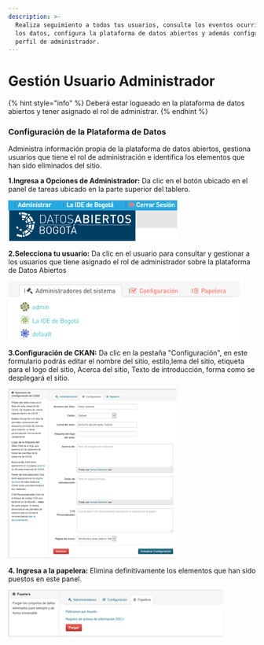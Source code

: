 ```yaml
---
description: >-
  Realiza seguimiento a todos tus usuarios, consulta los eventos ocurridos con
  los datos, configura la plataforma de datos abiertos y además configura tu
  perfil de administrador.
---
```


# Gestión Usuario Administrador

{% hint style="info" %}
Deberá estar logueado en la plataforma de datos abiertos y tener asignado el rol de administrar.
{% endhint %}

### Configuración de la Plataforma de Datos

Administra información propia de la plataforma de datos abiertos, gestiona usuarios que tiene el rol de administración e identifica los elementos que han sido eliminados del sitio.

**1.Ingresa a Opciones de Administrador:** Da clic en el botón ubicado en el panel de tareas ubicado en la parte superior del tablero.

![](../.gitbook/assets/image%20%28170%29.png)

 **2.Selecciona tu usuario:** Da clic en el usuario para consultar y gestionar a los usuarios que tiene asignado el rol de administrador sobre la plataforma de Datos Abiertos   

![](../.gitbook/assets/image%20%28112%29.png)

**3.Configuración de CKAN:** Da clic en la pestaña "Configuración", en este formulario podrás editar el nombre del sitio, estilo,lema del sitio, etiqueta para el logo del sitio, Acerca del sitio, Texto de introducción, forma como se desplegará el sitio.

![](../.gitbook/assets/image%20%2838%29.png)

**4. Ingresa a la papelera:** Elimina definitivamente los elementos que han sido puestos en este panel.

![](../.gitbook/assets/image%20%2844%29.png)

 






